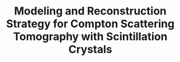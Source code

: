 ---
layout: default
title: Modeling and Reconstruction Strategy for Compton Scattering Tomography with Scintillation Crystals
authors: Lorenz Kuger and Gaël Rigaud
journal: Crystals 11(6):641
year: 2021
doi: 10.3390/cryst11060641
printlink: https://doi.org/10.3390/cryst11060641
status: published
---